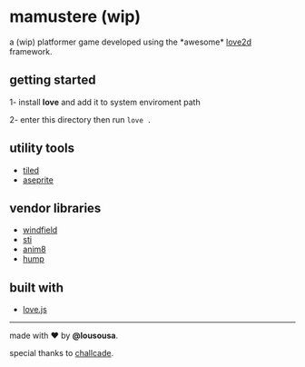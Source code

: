 # mamustere (wip)

a (wip) platformer game developed using the \*awesome\* [love2d](https://love2d.org/) framework.

## getting started

1- install **love** and add it to system enviroment path

2- enter this directory then run `love .`

## utility tools

- [tiled](https://www.mapeditor.org/)
- [aseprite](https://www.aseprite.org/)

## vendor libraries

- [windfield](https://github.com/a327ex/windfield)
- [sti](https://github.com/karai17/Simple-Tiled-Implementation)
- [anim8](https://github.com/kikito/anim8)
- [hump](https://github.com/vrld/hump)

## built with

- [love.js](https://github.com/Davidobot/love.js)

---

made with ❤️ by <b>@lousousa</b>.

special thanks to [challcade](https://www.youtube.com/c/Challacade).